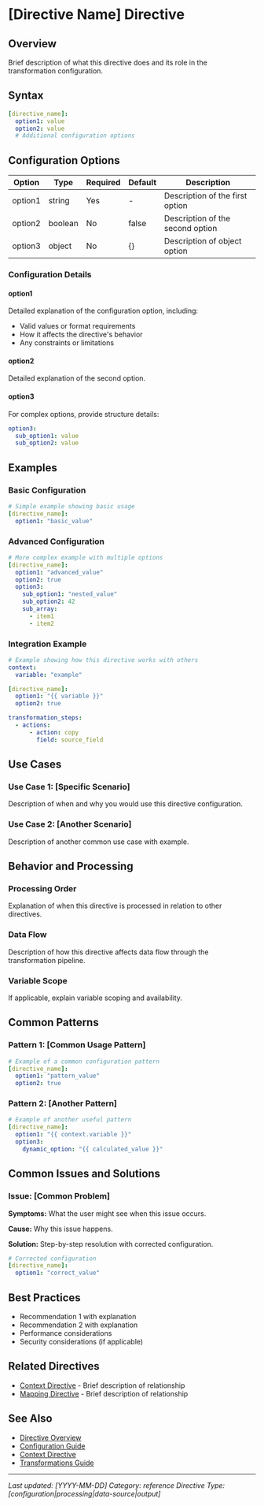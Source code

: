 # [Directive Name] Directive

## Overview

Brief description of what this directive does and its role in the transformation configuration.

## Syntax

```yaml
[directive_name]:
  option1: value
  option2: value
  # Additional configuration options
```

## Configuration Options

| Option | Type | Required | Default | Description |
|--------|------|----------|---------|-------------|
| option1 | string | Yes | - | Description of the first option |
| option2 | boolean | No | false | Description of the second option |
| option3 | object | No | {} | Description of object option |

### Configuration Details

#### option1
Detailed explanation of the configuration option, including:
- Valid values or format requirements
- How it affects the directive's behavior
- Any constraints or limitations

#### option2
Detailed explanation of the second option.

#### option3
For complex options, provide structure details:

```yaml
option3:
  sub_option1: value
  sub_option2: value
```

## Examples

### Basic Configuration

```yaml
# Simple example showing basic usage
[directive_name]:
  option1: "basic_value"
```

### Advanced Configuration

```yaml
# More complex example with multiple options
[directive_name]:
  option1: "advanced_value"
  option2: true
  option3:
    sub_option1: "nested_value"
    sub_option2: 42
    sub_array:
      - item1
      - item2
```

### Integration Example

```yaml
# Example showing how this directive works with others
context:
  variable: "example"

[directive_name]:
  option1: "{{ variable }}"
  option2: true

transformation_steps:
  - actions:
      - action: copy
        field: source_field
```

## Use Cases

### Use Case 1: [Specific Scenario]
Description of when and why you would use this directive configuration.

### Use Case 2: [Another Scenario]
Description of another common use case with example.

## Behavior and Processing

### Processing Order
Explanation of when this directive is processed in relation to other directives.

### Data Flow
Description of how this directive affects data flow through the transformation pipeline.

### Variable Scope
If applicable, explain variable scoping and availability.

## Common Patterns

### Pattern 1: [Common Usage Pattern]
```yaml
# Example of a common configuration pattern
[directive_name]:
  option1: "pattern_value"
  option2: true
```

### Pattern 2: [Another Pattern]
```yaml
# Example of another useful pattern
[directive_name]:
  option1: "{{ context.variable }}"
  option3:
    dynamic_option: "{{ calculated_value }}"
```

## Common Issues and Solutions

### Issue: [Common Problem]

**Symptoms:** What the user might see when this issue occurs.

**Cause:** Why this issue happens.

**Solution:** Step-by-step resolution with corrected configuration.

```yaml
# Corrected configuration
[directive_name]:
  option1: "correct_value"
```

## Best Practices

- Recommendation 1 with explanation
- Recommendation 2 with explanation
- Performance considerations
- Security considerations (if applicable)

## Related Directives

- [Context Directive](../directives/context.md) - Brief description of relationship
- [Mapping Directive](../directives/mapping.md) - Brief description of relationship

## See Also

- [Directive Overview](../directives.md)
- [Configuration Guide](../getting-started/configuration.md)
- [Context Directive](../directives/context.md)
- [Transformations Guide](../user-guide/transformations.md)

---

*Last updated: [YYYY-MM-DD]*
*Category: reference*
*Directive Type: [configuration|processing|data-source|output]*